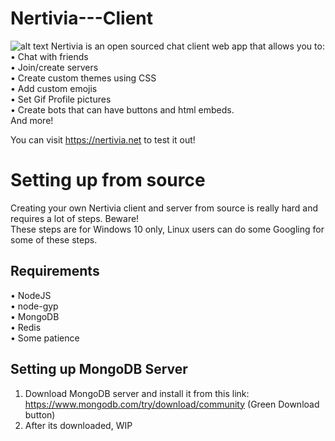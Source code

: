# Nertivia---Client
![alt text](https://raw.githubusercontent.com/supertiger1234/nertivia-desktop-app/master/Preview.png)
Nertivia is an open sourced chat client web app that allows you to:  
• Chat with friends  
• Join/create servers  
• Create custom themes using CSS  
• Add custom emojis  
• Set Gif Profile pictures  
• Create bots that can have buttons and html embeds.  
And more!  

You can visit https://nertivia.net to test it out!

# Setting up from source
Creating your own Nertivia client and server from source is really hard and requires a lot of steps. Beware!  
These steps are for Windows 10 only, Linux users can do some Googling for some of these steps.

## Requirements
• NodeJS  
• node-gyp  
• MongoDB  
• Redis  
• Some patience  

## Setting up MongoDB Server
1. Download MongoDB server and install it from this link: https://www.mongodb.com/try/download/community (Green Download button)
2. After its downloaded,
WIP
